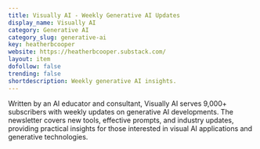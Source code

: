 ```yaml
---
title: Visually AI - Weekly Generative AI Updates
display_name: Visually AI
category: Generative AI
category_slug: generative-ai
key: heatherbcooper
website: https://heatherbcooper.substack.com/
layout: item
dofollow: false
trending: false
shortdescription: Weekly generative AI insights.
---
```

Written by an AI educator and consultant, Visually AI serves 9,000+ subscribers with weekly updates on generative AI developments. The newsletter covers new tools, effective prompts, and industry updates, providing practical insights for those interested in visual AI applications and generative technologies.

